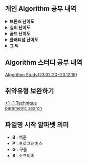 ## 개인 Algorithm 공부 내역
<details>
<summary> <b>브론즈 난이도</b> </summary>

|                             문제명(링크)                             | 난이도 |      유형      |                          비고                           |
|:---------------------------------------------------------------:|:---:|:------------:|:-----------------------------------------------------:|
|      [최대공약수와 최소공배수](https://www.acmicpc.net/problem/2609)       | B1  |      수학      |     [대회 문제](https://www.acmicpc.net/category/74)      |
|           [평균](https://www.acmicpc.net/problem/1546)            | B1  |   수학, 사칙연산   |                                                       |
|        [Hashing](https://www.acmicpc.net/problem/15829)         | B2  | 구현, 문자열, 해싱  |     [대회 문제](https://www.acmicpc.net/category/701)     |
|         [ACM 호텔](https://www.acmicpc.net/problem/10250)         | B3  | 수학, 구현, 사칙연산 | [대회 문제](https://www.acmicpc.net/category/detail/1283) |
|       [Since 1973](https://www.acmicpc.net/problem/28135)       | B3  | 수학, 구현, 사칙연산 |     [대회 문제](https://www.acmicpc.net/category/848)     |
|           [최댓값](https://www.acmicpc.net/problem/2562)           | B3  |      구현      |     [대회 문제](https://www.acmicpc.net/category/68)      |
|        [DKSH 찾기](https://www.acmicpc.net/problem/29766)         | B4  |   구현, 문자열    | [대회 문제](https://www.acmicpc.net/category/detail/3869) |
|       [Archivist](https://www.acmicpc.net/problem/28454)        | B4  |      구현      | [대회 문제](https://www.acmicpc.net/category/detail/2348) |
|   [Goodbye, Code Jam](https://www.acmicpc.net/problem/29738)    | B4  |      구현      | [대회 문제](https://www.acmicpc.net/category/detail/3876) |
|          [모비스](https://www.acmicpc.net/problem/28074)           | B4  |   구현, 문자열    |     [대회 문제](https://www.acmicpc.net/category/846)     |
| [Рождественская лотерея](https://www.acmicpc.net/problem/29683) | B4  |   수학, 사칙연산   |     [대회 문제](https://www.acmicpc.net/category/924)     |
|         [A+B -7](https://www.acmicpc.net/problem/11021)         | B5  | 수학, 구현, 사칙연산 |                                                       |
|          [AxB](https://www.acmicpc.net/problem/10998)           | B5  | 수학, 구현, 사칙연산 |                                                       |
|        [두 수 비교하기](https://www.acmicpc.net/problem/1330)         | B5  |      구현      |                                                       |
|       [2023 밈 투표](https://www.acmicpc.net/problem/29731)        | B5  |   구현, 문자열    | [대회 문제](https://www.acmicpc.net/category/detail/3876) |
|         [A+B -4](https://www.acmicpc.net/problem/10951)         | B5  | 수학, 구현, 사칙연산 |                                                       |
|           [A+B](https://www.acmicpc.net/problem/1000)           | B5  | 수학, 구현, 사칙연산 |                                                       |
|           [A-B](https://www.acmicpc.net/problem/1001)           | B5  | 수학, 구현, 사칙연산 |                                                       |
|           [A/B](https://www.acmicpc.net/problem/1008)           | B5  | 수학, 구현, 사칙연산 |                                                       |
|        [Lucky 7](https://www.acmicpc.net/problem/30224)         | B5  |    수학, 구현    | [대회 문제](https://www.acmicpc.net/category/detail/3975) |

</details>

<details>
<summary> <b>실버 난이도</b> </summary>

|                         문제명(링크)                         | 난이도 |        유형        |                          비고                           |
|:-------------------------------------------------------:|:---:|:----------------:|:-----------------------------------------------------:|
|    [1로 만들기2](https://www.acmicpc.net/problem/12852)     | S1  |    DP, Graph     |                                                       |
|      [INK](https://www.acmicpc.net/problem/30036)       | S1  |    구현, 시뮬레이션     | [대회 문제](https://www.acmicpc.net/category/detail/3910) |
|     [나무 자르기](https://www.acmicpc.net/problem/2805)      | S2  | 이분 탐색, 매개 변수 탐색  |  [대회 문제](https://www.acmicpc.net/category/detail/72)  |
|    [DFS와 BFS](https://www.acmicpc.net/problem/1260)     | S2  |       그래프        |                                                       |
|     [1로 만들기](https://www.acmicpc.net/problem/1463)      | S3  |        DP        |                                                       |
|    [2xn 타일링](https://www.acmicpc.net/problem/11726)     | S3  |        DP        |                                                       |
|    [2xn 타일링2](https://www.acmicpc.net/problem/11727)    | S3  |        DP        |                                                       |
|    [1,2,3 더하기](https://www.acmicpc.net/problem/9095)    | S3  |       그리디        | [대회 문제](https://www.acmicpc.net/category/detail/884)  |
|    [N과 M (2)](https://www.acmicpc.net/problem/15650)    | S3  |       백트래킹       |                                                       |
|       [30](https://www.acmicpc.net/problem/10610)       | S4  | 수학, 그리디, 정렬, 문자열 | [대회 문제](https://www.acmicpc.net/category/detail/1322) |
|      [ATM](https://www.acmicpc.net/problem/11399)       | S4  |     그리디, 정렬      |                                                       |
|    [2차원 배열의 합](https://www.acmicpc.net/problem/2167)    | S5  |     구현, 누적합      |                                                       |
|      [BABBA](https://www.acmicpc.net/problem/9625)      | S5  |        DP        |                                                       |
|      [D-Day](https://www.acmicpc.net/problem/1308)      | S5  |        구현        |                                                       |
|      [거스름돈](https://www.acmicpc.net/problem/14916)      | S5  |    수학,그리디, DP    |     [대회 문제](https://www.acmicpc.net/category/788)     |
| [Array Rotation](https://www.acmicpc.net/problem/28456) | S5  |    구현, 시뮬레이션     | [대회 문제](https://www.acmicpc.net/category/detail/3675) |

</details>

<details>
<summary> <b>골드 난이도</b> </summary>

|                               문제명(링크)                                | 난이도 |       유형        |                      비고                       |
|:--------------------------------------------------------------------:|:---:|:---------------:|:---------------------------------------------:|
|         [GCD(n, k)=1](https://www.acmicpc.net/problem/11689)         | G1  |       수학        |                                               |
|            [K번째 수](https://www.acmicpc.net/problem/1300)             | G1  | 이분 탐색, 매개 변수 탐색 |                                               |
|            [LCS 2](https://www.acmicpc.net/problem/9252)             | G4  |       DP        |                                               |
|           [N-Queen](https://www.acmicpc.net/problem/9663)            | G4  |   완전 탐색, 백트래킹   |                                               |
|            [A와 B](https://www.acmicpc.net/problem/12904)             | G5  |  구현, 그리디, 문자열   |                                               |
|             [CCW](https://www.acmicpc.net/problem/11758)             | G5  |       기하학       |                                               |
| [Fly me to the Alpha Centauri](https://www.acmicpc.net/problem/1011) | G5  |       수학        |                                               |
|             [LCS](https://www.acmicpc.net/problem/9251)              | G5  |     DP,문자열      |                                               |
|      [MooTube (Silver)](https://www.acmicpc.net/problem/15591)       | G5  |       그래프       | [대회 문제](https://www.acmicpc.net/category/415) |

</details>

<details>
<summary> <b>플래티넘 난이도</b> </summary>

| 문제명(링크) | 난이도 | 유형 | 비고 |
|:-------:|:---:|:--:|:--:|
|    -    |  -  | -  | -  |


</details>

<details>
<summary> <b>그 외</b> </summary>

|                                  문제명(링크)                                   | 난이도 | 유형  |                          비고                           |
|:--------------------------------------------------------------------------:|:---:|:---:|:-----------------------------------------------------:|
|                                  1이 될 때까지                                  |  -  | 그리디 |                                                       |
| [h-index](https://school.programmers.co.kr/learn/courses/30/lessons/42747) |  -  | 정렬  |                                                       |
|                                  DFS_BFS                                   |  -  | 그래프 |                                                       |

</details>

## Algorithm 스터디 공부 내역
[Algorithm Study(23.02.20~23.12.19)](https://github.com/Algorithm-Study/Algorithm)

## 취약유형 보완하기
[+1 -1 Technique](https://www.codetree.ai/landing/level-test/5297/result/4?started=true&innerIdx=0)  
[parametric search](https://www.codetree.ai/landing/level-test/6652/result/4?started=true&innerIdx=0)

## 파일명 시작 알파벳 의미
- **B** : 백준
- **P** : 프로그래머스
- **G** : 구름
- **S** : 소프티어